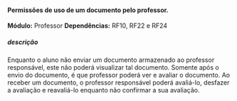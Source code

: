 #### Permissões de uso de um documento pelo professor.
**Módulo:** Professor
**Dependências:** RF10, RF22 e RF24
##### descrição

Enquanto o aluno não enviar um documento armazenado ao professor responsável, este não poderá visualizar tal documento. Somente após o envio do documento, é que professor poderá ver e avaliar o documento. Ao receber um documento, o professor responsável poderá avaliá-lo, desfazer a avaliação e reavaliá-lo enquanto não confirmar a sua avaliação.